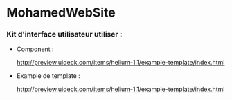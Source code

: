 # MohamedWebSite

### Kit d'interface utilisateur utiliser : 
-	Component : 

	http://preview.uideck.com/items/helium-1.1/example-template/index.html
-	Example de template : 

	http://preview.uideck.com/items/helium-1.1/example-template/index.html
